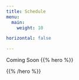 ```yaml
---
title: Schedule
menu:
  main:
    weight: 10

horizontal: false

---
```

Coming Soon
{{% hero %}}

<!--<a class="btn primary btn-lg" href="/schedule/schedule.ics">
    <svg class="icon icon-calendar"><use xlink:href="#calendar"></use></svg> ICal
</a>

<a class="btn primary btn-lg" href="https://firebasestorage.googleapis.com/v0/b/devfesttoulouse-1f1dc.appspot.com/o/schedule-en.pdf?alt=media&token=fe0e605e-8d09-482c-9ac8-fea31197c1ab">
    <svg class="icon icon-pdf"><use xlink:href="#pdf"></use></svg> PDF
</a>
-->
<!-- TODO: filter and search -->
{{% /hero %}}
